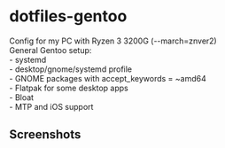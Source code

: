 # dotfiles-gentoo
Config for my PC with Ryzen 3 3200G (--march=znver2)  
General Gentoo setup:  
    - systemd  
    - desktop/gnome/systemd profile  
    - GNOME packages with accept_keywords = ~amd64  
    - Flatpak for some desktop apps  
    - Bloat  
    - MTP and iOS support  

## Screenshots
[](screenshots/screen1.png)  
[](screenshots/screen2.png)  
